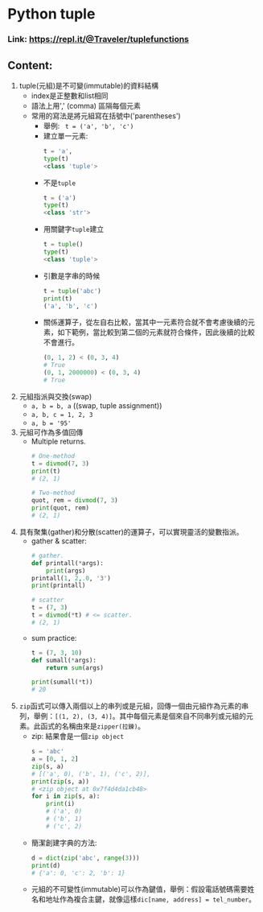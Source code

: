 # Python tuple
### Link: https://repl.it/@Traveler/tuplefunctions

## Content:
1. tuple(元組)是不可變(immutable)的資料結構
    * index是正整數和list相同
    * 語法上用',' (comma) 區隔每個元素
    * 常用的寫法是將元組寫在括號中('parentheses')
        - 舉例: ` t = ('a', 'b', 'c')`
        - 建立單一元素:
            ```python
            t = 'a',
            type(t)
            <class 'tuple'>
            ```
        - 不是`tuple`
            ```python
            t = ('a')
            type(t)
            <class 'str'>
            ```
        - 用關鍵字`tuple`建立
            ```python
            t = tuple()
            type(t)
            <class 'tuple'>
            ```
        - 引數是字串的時候
            ```python
            t = tuple('abc')
            print(t)
            ('a', 'b', 'c')
            ```
        - 關係運算子，從左自右比較，當其中一元素符合就不會考慮後續的元素，如下範例，當比較到第二個的元素就符合條件，因此後續的比較不會進行。
            ```python
            (0, 1, 2) < (0, 3, 4)
            # True
            (0, 1, 2000000) < (0, 3, 4)
            # True
            ```
2. 元組指派與交換(swap)
    - `a, b = b, a` ((swap, tuple assignment))
    - `a, b, c = 1, 2, 3`
    - `a, b = '95'`
3. 元組可作為多值回傳
    - Multiple returns.
        ```python
        # One-method
        t = divmod(7, 3)
        print(t)
        # (2, 1)

        # Two-method
        quot, rem = divmod(7, 3)
        print(quot, rem)
        # (2, 1)
        ```
3. 具有聚集(gather)和分散(scatter)的運算子，可以實現靈活的變數指派。
    - gather & scatter:
        ```python
        # gather.
        def printall(*args):
            print(args)
        printall(1, 2,.0, '3')
        print(printall)

        # scatter
        t = (7, 3)
        t = divmod(*t) # <= scatter.
        # (2, 1)
        ```
    - sum practice:
        ```python
        t = (7, 3, 10)
        def sumall(*args):
            return sum(args)

        print(sumall(*t))
        # 20
        ```
4. `zip`函式可以傳入兩個以上的串列或是元組，回傳一個由元組作為元素的串列，舉例：`[(1, 2), (3, 4)]`。其中每個元素是個來自不同串列或元組的元素。此函式的名稱由來是`zipper(拉鍊)`。
    - zip: 結果會是一個`zip object`
        ```python
        s = 'abc'
        a = [0, 1, 2]
        zip(s, a)
        # [('a', 0), ('b', 1), ('c', 2)],
        print(zip(s, a))
        # <zip object at 0x7f4d4da1cb48>
        for i in zip(s, a):
            print(i)
            # ('a', 0)
            # ('b', 1)
            # ('c', 2)
        ```
    - 簡潔創建字典的方法:
        ```python
        d = dict(zip('abc', range(3)))
        print(d)
        # {'a': 0, 'c': 2, 'b': 1}
        ```
    - 元組的不可變性(immutable)可以作為鍵值，舉例：假設電話號碼需要姓名和地址作為複合主鍵，就像這樣`dic[name, address] = tel_number`。
